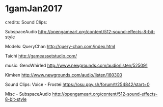 
# 1gamJan2017

credits:
Sound Clips:

SubspaceAudio
http://opengameart.org/content/512-sound-effects-8-bit-style

Models:
QueryChan
http://query-chan.com/index.html

Taichi
http://gameassetstudio.com/

music:
GenoWhirled
http://www.newgrounds.com/audio/listen/525091

Kimken
http://www.newgrounds.com/audio/listen/160300

Sound Clips:
Voice - Frostei
https://osu.ppy.sh/forum/t/254842/start=0

Misc - SubspaceAudio
http://opengameart.org/content/512-sound-effects-8-bit-style